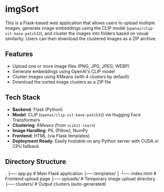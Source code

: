 # imgSort

This is a Flask-based web application that allows users to upload multiple images, generate image embeddings using the CLIP model (`openai/clip-vit-base-patch32`), and cluster the images into folders based on visual similarity. Users can then download the clustered images as a ZIP archive.

## Features

- Upload one or more image files (PNG, JPG, JPEG, WEBP)
- Generate embeddings using OpenAI's CLIP model
- Cluster images using KMeans (with 4 clusters by default)
- Download the sorted image clusters as a ZIP file

## Tech Stack

- **Backend**: Flask (Python)
- **Model**: CLIP (`openai/clip-vit-base-patch32`) via Hugging Face Transformers
- **Clustering**: KMeans (from `scikit-learn`)
- **Image Handling**: PIL (Pillow), NumPy
- **Frontend**: HTML (via Flask templates)
- **Deployment Ready**: Easily hostable on any Python server with CUDA or CPU fallback

## Directory Structure

.
├── app.py # Main Flask application
├── templates/
│ └── index.html # Frontend upload page
├── uploads/ # Temporary image upload directory
├── clusters/ # Output clusters (auto-generated)




